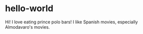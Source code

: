 # hello-world

Hi! I love eating prince polo bars!
I like Spanish movies, especially Almodavaro's movies.

